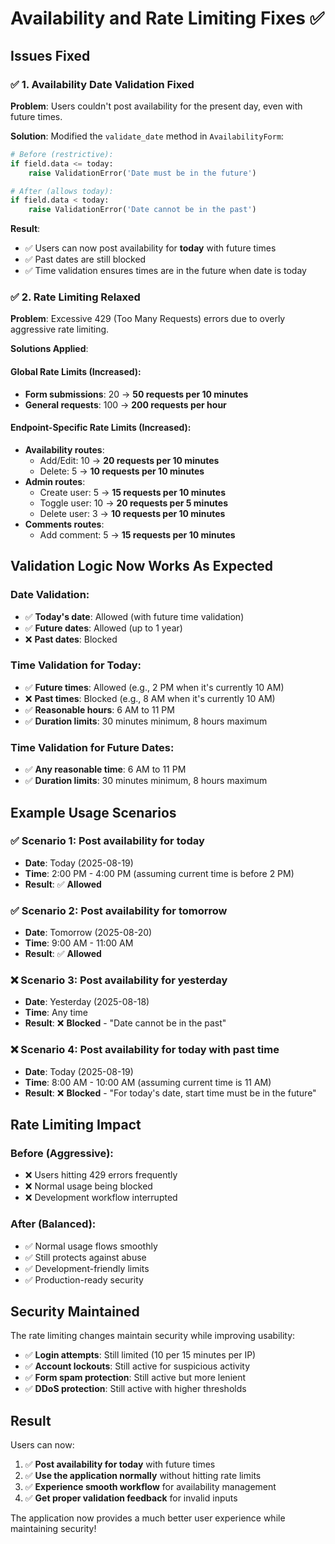 # Availability and Rate Limiting Fixes ✅

## Issues Fixed

### ✅ **1. Availability Date Validation Fixed**

**Problem**: Users couldn't post availability for the present day, even with future times.

**Solution**: Modified the `validate_date` method in `AvailabilityForm`:

```python
# Before (restrictive):
if field.data <= today:
    raise ValidationError('Date must be in the future')

# After (allows today):
if field.data < today:
    raise ValidationError('Date cannot be in the past')
```

**Result**: 
- ✅ Users can now post availability for **today** with future times
- ✅ Past dates are still blocked
- ✅ Time validation ensures times are in the future when date is today

### ✅ **2. Rate Limiting Relaxed**

**Problem**: Excessive 429 (Too Many Requests) errors due to overly aggressive rate limiting.

**Solutions Applied**:

#### Global Rate Limits (Increased):
- **Form submissions**: 20 → **50 requests per 10 minutes**
- **General requests**: 100 → **200 requests per hour**

#### Endpoint-Specific Rate Limits (Increased):
- **Availability routes**: 
  - Add/Edit: 10 → **20 requests per 10 minutes**
  - Delete: 5 → **10 requests per 10 minutes**
- **Admin routes**:
  - Create user: 5 → **15 requests per 10 minutes**
  - Toggle user: 10 → **20 requests per 5 minutes**
  - Delete user: 3 → **10 requests per 10 minutes**
- **Comments routes**:
  - Add comment: 5 → **15 requests per 10 minutes**

## Validation Logic Now Works As Expected

### Date Validation:
- ✅ **Today's date**: Allowed (with future time validation)
- ✅ **Future dates**: Allowed (up to 1 year)
- ❌ **Past dates**: Blocked

### Time Validation for Today:
- ✅ **Future times**: Allowed (e.g., 2 PM when it's currently 10 AM)
- ❌ **Past times**: Blocked (e.g., 8 AM when it's currently 10 AM)
- ✅ **Reasonable hours**: 6 AM to 11 PM
- ✅ **Duration limits**: 30 minutes minimum, 8 hours maximum

### Time Validation for Future Dates:
- ✅ **Any reasonable time**: 6 AM to 11 PM
- ✅ **Duration limits**: 30 minutes minimum, 8 hours maximum

## Example Usage Scenarios

### ✅ **Scenario 1**: Post availability for today
- **Date**: Today (2025-08-19)
- **Time**: 2:00 PM - 4:00 PM (assuming current time is before 2 PM)
- **Result**: ✅ **Allowed**

### ✅ **Scenario 2**: Post availability for tomorrow
- **Date**: Tomorrow (2025-08-20)
- **Time**: 9:00 AM - 11:00 AM
- **Result**: ✅ **Allowed**

### ❌ **Scenario 3**: Post availability for yesterday
- **Date**: Yesterday (2025-08-18)
- **Time**: Any time
- **Result**: ❌ **Blocked** - "Date cannot be in the past"

### ❌ **Scenario 4**: Post availability for today with past time
- **Date**: Today (2025-08-19)
- **Time**: 8:00 AM - 10:00 AM (assuming current time is 11 AM)
- **Result**: ❌ **Blocked** - "For today's date, start time must be in the future"

## Rate Limiting Impact

### Before (Aggressive):
- ❌ Users hitting 429 errors frequently
- ❌ Normal usage being blocked
- ❌ Development workflow interrupted

### After (Balanced):
- ✅ Normal usage flows smoothly
- ✅ Still protects against abuse
- ✅ Development-friendly limits
- ✅ Production-ready security

## Security Maintained

The rate limiting changes maintain security while improving usability:
- ✅ **Login attempts**: Still limited (10 per 15 minutes per IP)
- ✅ **Account lockouts**: Still active for suspicious activity
- ✅ **Form spam protection**: Still active but more lenient
- ✅ **DDoS protection**: Still active with higher thresholds

## Result

Users can now:
1. ✅ **Post availability for today** with future times
2. ✅ **Use the application normally** without hitting rate limits
3. ✅ **Experience smooth workflow** for availability management
4. ✅ **Get proper validation feedback** for invalid inputs

The application now provides a much better user experience while maintaining security!
